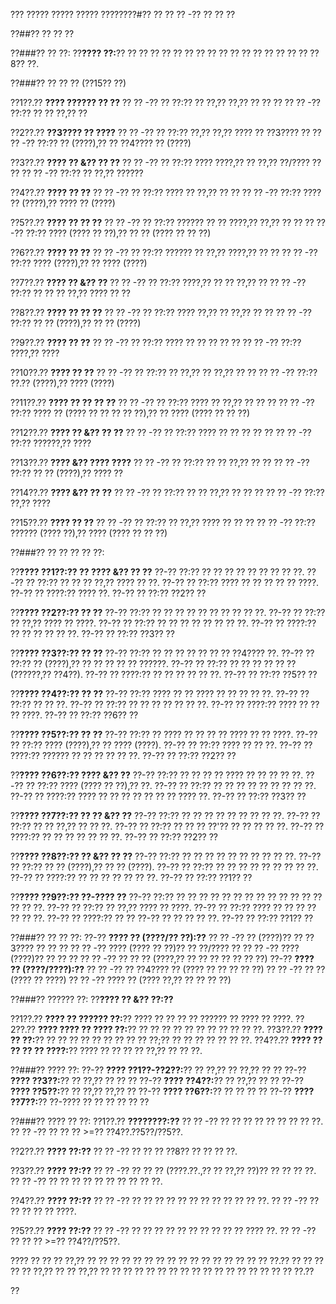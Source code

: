 ??? ????? ????? ????? ????????#?? ?? ?? ?? -?? ?? ?? ??

??##?? ?? ?? ??

??###?? ?? ??:
??**???? ??:**?? ?? ?? ?? ?? ?? ?? ?? ?? ?? ?? ?? ?? ?? ?? ?? ?? ??8?? ??.

??###?? ?? ?? ?? (??15?? ??)

??1??.?? **???? ?????? ?? ??**
??  ?? -?? ?? ??:?? ?? ??,?? ??,?? ?? ?? ??
??  ?? -?? ??:?? ?? ?? ??,?? ??

??2??.?? **??3???? ?? ????**
??  ?? -?? ?? ??:?? ??,?? ??,?? ???? ?? ??3???? ??
??  ?? -?? ??:?? ?? (????),?? ?? ??4???? ?? (????)

??3??.?? **???? ?? &?? ?? ??**
??  ?? -?? ?? ??:?? ???? ????,?? ?? ??,?? ??/???? ?? ??
??  ?? -?? ??:?? ?? ??,?? ??????

??4??.?? **???? ?? ??**
??  ?? -?? ?? ??:?? ???? ?? ??,?? ?? ??
??  ?? -?? ??:?? ???? ?? (????),?? ???? ?? (????)

??5??.?? **???? ?? ?? ??**
??  ?? -?? ?? ??:?? ?????? ?? ?? ????,?? ??,?? ?? ??
??  ?? -?? ??:?? ???? (???? ?? ??),?? ?? ?? (???? ?? ?? ??)

??6??.?? **???? ?? ??**
??  ?? -?? ?? ??:?? ?????? ?? ??,?? ????,?? ?? ??
??  ?? -?? ??:?? ???? (????),?? ?? ???? (????)

??7??.?? **???? ?? &?? ??**
??  ?? -?? ?? ??:?? ????,?? ?? ?? ??,?? ??
??  ?? -?? ??:?? ?? ?? ?? ??,?? ???? ?? ??

??8??.?? **???? ?? ?? ??**
??  ?? -?? ?? ??:?? ???? ??,?? ?? ??,?? ?? ??
??  ?? -?? ??:?? ?? ?? (????),?? ?? ?? (????)

??9??.?? **???? ?? ??**
??  ?? -?? ?? ??:?? ???? ?? ?? ?? ?? ??
??  ?? -?? ??:?? ????,?? ????

??10??.?? **???? ?? ??**
??   ?? -?? ?? ??:?? ?? ??,?? ?? ??,?? ?? ??
??   ?? -?? ??:?? ??.?? (????),?? ???? (????)

??11??.?? **???? ?? ?? ?? ??**
??   ?? -?? ?? ??:?? ???? ?? ??,?? ?? ?? ??
??   ?? -?? ??:?? ???? ?? (???? ?? ?? ?? ?? ??),?? ?? ???? (???? ?? ?? ??)

??12??.?? **???? ?? &?? ?? ??**
??   ?? -?? ?? ??:?? ???? ?? ?? ?? ?? ??
??   ?? -?? ??:?? ??????,?? ????

??13??.?? **???? &?? ???? ????**
??   ?? -?? ?? ??:?? ?? ?? ??,?? ?? ??
??   ?? -?? ??:?? ?? ?? (????),?? ???? ??

??14??.?? **???? &?? ?? ??**
??   ?? -?? ?? ??:?? ?? ?? ??,?? ?? ?? ??
??   ?? -?? ??:?? ??,?? ????

??15??.?? **???? ?? ??**
??   ?? -?? ?? ??:?? ?? ??,?? ???? ?? ?? ??
??   ?? -?? ??:?? ?????? (???? ??),?? ???? (???? ?? ?? ??)

??###?? ?? ?? ?? ?? ??:

??**???? ??1??:?? ?? ???? &?? ?? ??**
??-?? ??:?? ?? ?? ?? ?? ?? ?? ?? ?? ??.
??-?? ?? ??:?? ?? ?? ?? ??,?? ???? ?? ??.
??-?? ?? ??:?? ???? ?? ?? ?? ?? ?? ????.
??-?? ?? ????:?? ???? ??.
??-?? ?? ??:?? ??2?? ??

??**???? ??2??:?? ?? ??**
??-?? ??:?? ?? ?? ?? ?? ?? ?? ?? ?? ?? ??.
??-?? ?? ??:?? ?? ??,?? ???? ?? ????.
??-?? ?? ??:?? ?? ?? ?? ?? ?? ?? ?? ??.
??-?? ?? ????:?? ?? ?? ?? ?? ?? ??.
??-?? ?? ??:?? ??3?? ??

??**???? ??3??:?? ?? ??**
??-?? ??:?? ?? ?? ?? ?? ?? ?? ?? ??4???? ??.
??-?? ?? ??:?? ?? (????),?? ?? ?? ?? ?? ?? ??????.
??-?? ?? ??:?? ?? ?? ?? ?? ?? ?? (??????,?? ??4??).
??-?? ?? ????:?? ?? ?? ?? ?? ?? ??.
??-?? ?? ??:?? ??5?? ??

??**???? ??4??:?? ?? ??**
??-?? ??:?? ???? ?? ?? ???? ?? ?? ?? ?? ??.
??-?? ?? ??:?? ?? ?? ??.
??-?? ?? ??:?? ?? ?? ?? ?? ?? ?? ??.
??-?? ?? ????:?? ???? ?? ?? ?? ????.
??-?? ?? ??:?? ??6?? ??

??**???? ??5??:?? ?? ??**
??-?? ??:?? ?? ???? ?? ?? ?? ?? ???? ?? ?? ????.
??-?? ?? ??:?? ???? (????),?? ?? ???? (????).
??-?? ?? ??:?? ???? ?? ?? ??.
??-?? ?? ????:?? ?????? ?? ?? ?? ?? ?? ??.
??-?? ?? ??:?? ??2?? ??

??**???? ??6??:?? ???? &?? ??**
??-?? ??:?? ?? ?? ?? ?? ???? ?? ?? ?? ?? ??.
??-?? ?? ??:?? ???? (???? ?? ??),?? ??.
??-?? ?? ??:?? ?? ?? ?? ?? ?? ?? ?? ?? ??.
??-?? ?? ????:?? ???? ?? ?? ?? ?? ?? ?? ?? ???? ??.
??-?? ?? ??:?? ??3?? ??

??**???? ??7??:?? ?? ?? &?? ??**
??-?? ??:?? ?? ?? ?? ?? ?? ?? ?? ?? ??.
??-?? ?? ??:?? ?? ?? ??,?? ?? ?? ??.
??-?? ?? ??:?? ?? ?? ?? ??'?? ?? ?? ?? ?? ??.
??-?? ?? ????:?? ?? ?? ?? ?? ?? ?? ??.
??-?? ?? ??:?? ??2?? ??

??**???? ??8??:?? ?? &?? ?? ??**
??-?? ??:?? ?? ?? ?? ?? ?? ?? ?? ?? ?? ??.
??-?? ?? ??:?? ?? ?? (????),?? ?? ?? (????).
??-?? ?? ??:?? ?? ?? ?? ?? ?? ?? ?? ?? ??.
??-?? ?? ????:?? ?? ?? ?? ?? ?? ?? ??.
??-?? ?? ??:?? ??1?? ??

??**???? ??9??:?? ??-???? ??**
??-?? ??:?? ?? ?? ?? ?? ?? ?? ?? ?? ?? ?? ?? ?? ?? ?? ?? ??.
??-?? ?? ??:?? ?? ??,?? ???? ?? ????.
??-?? ?? ??:?? ???? ?? ?? ?? ?? ?? ?? ??.
??-?? ?? ????:?? ?? ?? ??-?? ?? ?? ?? ?? ??.
??-?? ?? ??:?? ??1?? ??

??###?? ?? ?? ??:
??-?? **???? ?? (????/?? ??):??**
?? ?? -?? ?? (????)?? ?? ??3???? ?? ?? ??
?? ?? -?? ???? (???? ?? ??)?? ?? ??/???? ??
?? ?? -?? ???? (????)?? ?? ?? ??
?? ?? -?? ?? ?? ?? (????,?? ?? ?? ?? ?? ?? ?? ??)
??-?? **???? ?? (????/????):??**
?? ?? -?? ?? ??4???? ?? (???? ?? ?? ?? ?? ??)
?? ?? -?? ?? ?? (???? ?? ????)
?? ?? -?? ???? ?? (???? ??,?? ?? ?? ?? ??)

??###?? ?????? ??:
??**???? ?? &?? ??:??**

??1??.?? **???? ?? ?????? ??:**?? ???? ?? ?? ?? ?? ?????? ?? ???? ?? ????.
??2??.?? **???? ???? ?? ???? ??:**?? ?? ?? ?? ?? ?? ?? ?? ?? ?? ?? ??.
??3??.?? **???? ?? ??:**?? ?? ?? ?? ?? ?? ?? ?? ?? ?? ??;?? ?? ?? ?? ?? ?? ?? ??.
??4??.?? **???? ?? ?? ?? ?? ????:**?? ???? ?? ?? ?? ?? ??,?? ?? ?? ??.

??###?? ???? ??:
??-?? **???? ??1??-??2??:**?? ?? ??,?? ?? ??,?? ?? ??
??-?? **???? ??3??:**?? ?? ??,?? ?? ?? ??
??-?? **???? ??4??:**?? ?? ??,?? ?? ??
??-?? **???? ??5??:**?? ?? ??,?? ??,?? ??
??-?? **???? ??6??:**?? ?? ?? ?? ??
??-?? **???? ??7??:**?? ??-???? ?? ?? ?? ?? ?? ??

??###?? ???? ?? ??:
??1??.?? **????????:??**
??  ?? -?? ?? ?? ?? ?? ?? ?? ?? ?? ??.
??  ?? -?? ?? ?? ?? >=?? ??4??.??5??/??5??.

??2??.?? **???? ??:??**
??  ?? -?? ?? ?? ?? ??8?? ?? ?? ?? ??.

??3??.?? **???? ??:??**
??  ?? -?? ?? ?? ?? (????.??.,?? ?? ??,?? ??)?? ?? ?? ?? ??.
??  ?? -?? ?? ?? ?? ?? ?? ?? ?? ?? ?? ??.

??4??.?? **???? ??:??**
??  ?? -?? ?? ?? ?? ?? ?? ?? ?? ?? ?? ?? ?? ??.
??  ?? -?? ?? ?? ?? ?? ?? ????.

??5??.?? **???? ??:??**
??  ?? -?? ?? ?? ?? ?? ?? ?? ?? ?? ?? ?? ???? ??.
??  ?? -?? ?? ?? ?? >=?? ??4??/??5??.

???? ?? ?? ?? ??,?? ?? ?? ?? ?? ?? ?? ?? ?? ?? ?? ?? ?? ?? ?? ?? ?? ??.?? ?? ?? ?? ?? ?? ??,?? ?? ?? ??,?? ?? ?? ?? ?? ?? ?? ?? ?? ?? ?? ?? ?? ?? ?? ?? ?? ?? ??.??

??